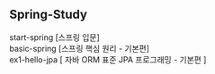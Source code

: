 ## Spring-Study 
start-spring [스프링 입문] <br>
basic-spring [스프링 핵심 원리 - 기본편] <br>
ex1-hello-jpa [ 자바 ORM 표준 JPA 프로그래밍 - 기본편 ]
